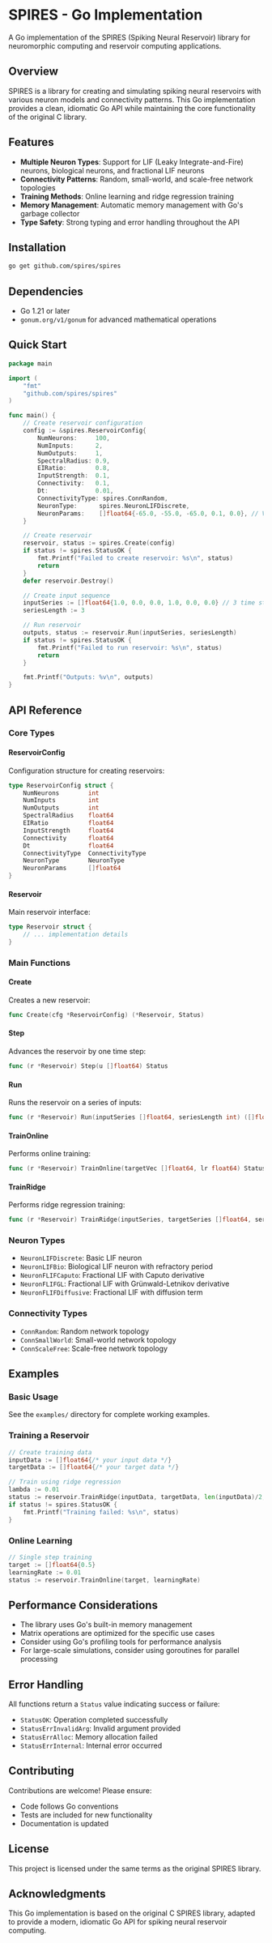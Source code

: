 # SPIRES - Go Implementation

A Go implementation of the SPIRES (Spiking Neural Reservoir) library for neuromorphic computing and reservoir computing applications.

## Overview

SPIRES is a library for creating and simulating spiking neural reservoirs with various neuron models and connectivity patterns. This Go implementation provides a clean, idiomatic Go API while maintaining the core functionality of the original C library.

## Features

- **Multiple Neuron Types**: Support for LIF (Leaky Integrate-and-Fire) neurons, biological neurons, and fractional LIF neurons
- **Connectivity Patterns**: Random, small-world, and scale-free network topologies
- **Training Methods**: Online learning and ridge regression training
- **Memory Management**: Automatic memory management with Go's garbage collector
- **Type Safety**: Strong typing and error handling throughout the API

## Installation

```bash
go get github.com/spires/spires
```

## Dependencies

- Go 1.21 or later
- `gonum.org/v1/gonum` for advanced mathematical operations

## Quick Start

```go
package main

import (
    "fmt"
    "github.com/spires/spires"
)

func main() {
    // Create reservoir configuration
    config := &spires.ReservoirConfig{
        NumNeurons:     100,
        NumInputs:      2,
        NumOutputs:     1,
        SpectralRadius: 0.9,
        EIRatio:        0.8,
        InputStrength:  0.1,
        Connectivity:   0.1,
        Dt:             0.01,
        ConnectivityType: spires.ConnRandom,
        NeuronType:      spires.NeuronLIFDiscrete,
        NeuronParams:    []float64{-65.0, -55.0, -65.0, 0.1, 0.0}, // V, VTh, V0, leakRate, bias
    }

    // Create reservoir
    reservoir, status := spires.Create(config)
    if status != spires.StatusOK {
        fmt.Printf("Failed to create reservoir: %s\n", status)
        return
    }
    defer reservoir.Destroy()

    // Create input sequence
    inputSeries := []float64{1.0, 0.0, 0.0, 1.0, 0.0, 0.0} // 3 time steps, 2 inputs each
    seriesLength := 3

    // Run reservoir
    outputs, status := reservoir.Run(inputSeries, seriesLength)
    if status != spires.StatusOK {
        fmt.Printf("Failed to run reservoir: %s\n", status)
        return
    }

    fmt.Printf("Outputs: %v\n", outputs)
}
```

## API Reference

### Core Types

#### ReservoirConfig

Configuration structure for creating reservoirs:

```go
type ReservoirConfig struct {
    NumNeurons        int
    NumInputs         int
    NumOutputs        int
    SpectralRadius    float64
    EIRatio           float64
    InputStrength     float64
    Connectivity      float64
    Dt                float64
    ConnectivityType  ConnectivityType
    NeuronType        NeuronType
    NeuronParams      []float64
}
```

#### Reservoir

Main reservoir interface:

```go
type Reservoir struct {
    // ... implementation details
}
```

### Main Functions

#### Create

Creates a new reservoir:

```go
func Create(cfg *ReservoirConfig) (*Reservoir, Status)
```

#### Step

Advances the reservoir by one time step:

```go
func (r *Reservoir) Step(u []float64) Status
```

#### Run

Runs the reservoir on a series of inputs:

```go
func (r *Reservoir) Run(inputSeries []float64, seriesLength int) ([]float64, Status)
```

#### TrainOnline

Performs online training:

```go
func (r *Reservoir) TrainOnline(targetVec []float64, lr float64) Status
```

#### TrainRidge

Performs ridge regression training:

```go
func (r *Reservoir) TrainRidge(inputSeries, targetSeries []float64, seriesLength int, lambda float64) Status
```

### Neuron Types

- `NeuronLIFDiscrete`: Basic LIF neuron
- `NeuronLIFBio`: Biological LIF neuron with refractory period
- `NeuronFLIFCaputo`: Fractional LIF with Caputo derivative
- `NeuronFLIFGL`: Fractional LIF with Grünwald-Letnikov derivative
- `NeuronFLIFDiffusive`: Fractional LIF with diffusion term

### Connectivity Types

- `ConnRandom`: Random network topology
- `ConnSmallWorld`: Small-world network topology
- `ConnScaleFree`: Scale-free network topology

## Examples

### Basic Usage

See the `examples/` directory for complete working examples.

### Training a Reservoir

```go
// Create training data
inputData := []float64{/* your input data */}
targetData := []float64{/* your target data */}

// Train using ridge regression
lambda := 0.01
status := reservoir.TrainRidge(inputData, targetData, len(inputData)/2, lambda)
if status != spires.StatusOK {
    fmt.Printf("Training failed: %s\n", status)
}
```

### Online Learning

```go
// Single step training
target := []float64{0.5}
learningRate := 0.01
status := reservoir.TrainOnline(target, learningRate)
```

## Performance Considerations

- The library uses Go's built-in memory management
- Matrix operations are optimized for the specific use cases
- Consider using Go's profiling tools for performance analysis
- For large-scale simulations, consider using goroutines for parallel processing

## Error Handling

All functions return a `Status` value indicating success or failure:

- `StatusOK`: Operation completed successfully
- `StatusErrInvalidArg`: Invalid argument provided
- `StatusErrAlloc`: Memory allocation failed
- `StatusErrInternal`: Internal error occurred

## Contributing

Contributions are welcome! Please ensure:

- Code follows Go conventions
- Tests are included for new functionality
- Documentation is updated

## License

This project is licensed under the same terms as the original SPIRES library.

## Acknowledgments

This Go implementation is based on the original C SPIRES library, adapted to provide a modern, idiomatic Go API for spiking neural reservoir computing.
